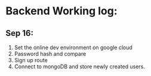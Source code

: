 # Backend Working log:

## Sep 16: 
1. Set the online dev environment on google cloud 
2. Password hash and compare
3. Sign up route 
4. Connect to mongoDB and store newly created users. 

